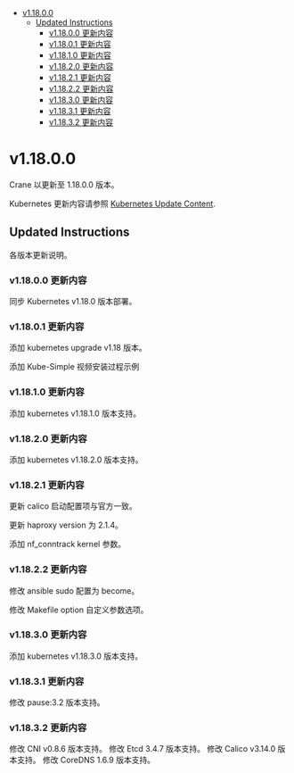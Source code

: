 - [v1.18.0.0](#v11800)
  - [Updated Instructions](#updated-instructions)
    - [v1.18.0.0 更新内容](#v11800-更新内容)
    - [v1.18.0.1 更新内容](#v11801-更新内容)
    - [v1.18.1.0 更新内容](#v11810-更新内容)
    - [v1.18.2.0 更新内容](#v11820-更新内容)
    - [v1.18.2.1 更新内容](#v11821-更新内容)
    - [v1.18.2.2 更新内容](#v11822-更新内容)
    - [v1.18.3.0 更新内容](#v11830-更新内容)
    - [v1.18.3.1 更新内容](#v11831-更新内容)
    - [v1.18.3.2 更新内容](#v11832-更新内容)

# v1.18.0.0

Crane 以更新至 1.18.0.0 版本。

Kubernetes 更新内容请参照 [Kubernetes Update Content](https://raw.githubusercontent.com/kubernetes/kubernetes/master/CHANGELOG/CHANGELOG-1.18.md).

## Updated Instructions

各版本更新说明。

### v1.18.0.0 更新内容

同步 Kubernetes v1.18.0 版本部署。

### v1.18.0.1 更新内容

添加 kubernetes upgrade v1.18 版本。

添加 Kube-Simple 视频安装过程示例

### v1.18.1.0 更新内容

添加 kubernetes v1.18.1.0 版本支持。

### v1.18.2.0 更新内容

添加 kubernetes v1.18.2.0 版本支持。

### v1.18.2.1 更新内容

更新 calico 启动配置项与官方一致。

更新 haproxy version 为 2.1.4。

添加 nf_conntrack kernel 参数。

### v1.18.2.2 更新内容

修改 ansible sudo 配置为 become。

修改 Makefile option 自定义参数选项。

### v1.18.3.0 更新内容

添加 kubernetes v1.18.3.0 版本支持。

### v1.18.3.1 更新内容

修改 pause:3.2 版本支持。

### v1.18.3.2 更新内容

修改 CNI v0.8.6 版本支持。
修改 Etcd 3.4.7 版本支持。
修改 Calico v3.14.0 版本支持。
修改 CoreDNS 1.6.9 版本支持。
